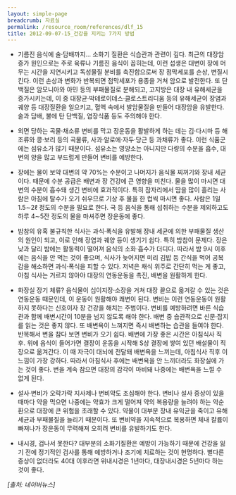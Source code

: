 ```yaml
--- 
layout: simple-page 
breadcrumb: 자료실 
permalink: /resource_room/references/dlf_15
title: 2012-09-07-15_건강을 지키는 7가지 방법
--- 
```


* 기름진 음식에 술·담배까지… 소화기 질환은 식습관과 관련이 깊다.
    최근의 대장암 증가 원인으로는 주로 육류나 기름진 음식이 꼽히는데, 이런 섭생은 대변이 장에 머무는 시간을 지연시키고 독성물질 분비를 촉진함으로써 장 점막세포를 손상, 변질시킨다. 이런 손상과 변화가 반복되면 점막세포가 용종을 거쳐 암으로 발전한다. 또 단백질은 암모니아와 아민 등의 부패물질로 분해되고, 고지방은 대장 내 유해세균을 증가시키는데, 이 중 대장균·박테로이데스·클로스트리디움 등의 유해세균이 장염과 궤양 등 대장질환을 일으키고, 혈액 속에서 발암물질을 만들어 대장암을 유발한다. 술과 담배, 불에 탄 단백질, 염장식품 등도 주의해야 한다.

* 외면 당하는 곡물·채소류 변비를 막고 장운동을 활발하게 하는 데는 김·다시마 등 해조류와 콩·보리 등의 곡물류, 사과·알로에·자두·당근 등 과채류가 좋다.
    이런 식품군에는 섬유소가 많기 때문이다. 섬유소는 영양소는 아니지만 다량의 수분을 흡수, 대변의 양을 많고 부드럽게 만들어 변비를 예방한다.

* 장에는 물이 보약 대변의 약 70%는 수분이고 나머지가 음식물 찌꺼기와 장내 세균이다.
    때문에 수분 공급은 배변과 장 건강에 큰 영향을 미친다. 물을 많이 마시면 대변의 수분이 흡수돼 생긴 변비에 효과적이다. 특히 잠자리에서 땀을 많이 흘리는 사람은 아침에 탈수가 오기 쉬우므로 기상 후 물을 한 컵씩 마시면 좋다. 사람은 1일 1.5∼2ℓ 정도의 수분을 필요로 한다. 국 등 음식을 통해 섭취하는 수분을 제외하고도 하루 4∼5잔 정도의 물을 마셔주면 장운동에 좋다.

* 밤참의 유혹 불규칙한 식사는 과식·폭식을 유발해 장내 세균에 의한 부패물질 생산의 원인이 되고, 이로 인해 장염과 궤양 등이 생기기 쉽다.
    특히 밤참이 문제다. 장은 낮과 달리 밤에는 활동력이 떨어져 음식의 소화·흡수가 더디다. 따라서 밤 9시 이후에는 음식을 안 먹는 것이 좋으며, 식사가 늦어지면 미리 김밥 등 간식을 먹어 공복감을 해소하면 과식·폭식을 피할 수 있다. 저녁은 채식 위주로 간단히 먹는 게 좋고, 아침 식사는 거르지 않아야 대장의 연동운동을 촉진, 배변을 원활하게 한다.

* 화장실 장기 체류? 
    음식물이 십이지장·소장을 거쳐 대장 끝으로 옮겨갈 수 있는 것은 연동운동 때문인데, 이 운동이 원활해야 쾌변이 된다. 변비는 이런 연동운동이 원활하지 못하다는 신호이자 장 건강을 해치는 주범이다. 변비를 예방하려면 바른 식습관과 함께 배변시간이 10분을 넘지 않도록 해야 한다. 배변 중 습관적으로 신문·잡지를 읽는 것은 좋지 않다. 또 배변욕이 느껴지면 즉시 배변하는 습관을 들여야 한다. 반복해서 변을 참다 보면 변비가 오기 쉽다. 배변에 가장 좋은 시간은 아침식사 직후. 위에 음식이 들어가면 결장이 운동을 시작해 S상 결장에 쌓여 있던 배설물이 직장으로 옮겨간다. 이 때 자극이 대뇌에 전달돼 배변욕을 느끼는데, 아침식사 직후 이 느낌이 가장 강하다. 따라서 아침식사 후에는 배변욕을 안 느끼더라도 화장실에 가는 것이 좋다. 변을 계속 참으면 대장의 감각이 마비돼 나중에는 배변욕을 느낄 수 없게 된다.

* 설사·변비가 오락가락 지사제나 변비약도 조심해야 한다.
    변비나 설사 증상이 있을 때마다 약을 먹으면 나중에는 약효가 크게 떨어져 약의 복용량을 늘려야 하는 악순환으로 대장에 큰 위험을 초래할 수 있다. 약물이 대부분 장내 유익균을 죽이고 유해 세균과 부패물질을 늘리기 때문이다. 또 변비약을 지속적으로 복용하면 체내 칼륨이 빠져나가 장운동이 무력해져 오히려 변비를 유발하기도 한다.

* 내시경, 겁나서 못한다?
    대부분의 소화기질환은 예방이 가능하기 때문에 건강을 잃기 전에 정기적인 검사를 통해 예방하거나 조기에 치료하는 것이 현명하다. 별다른 증상이 없더라도 40대 이후라면 위내시경은 1년마다, 대장내시경은 5년마다 하는 것이 좋다.

*[출처: 네이버뉴스]*